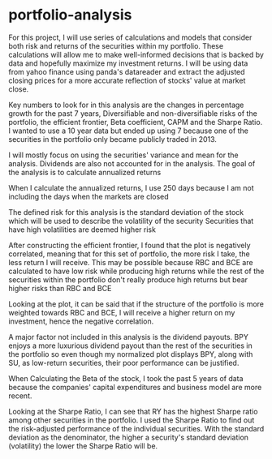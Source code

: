 # portfolio-analysis

For this project, I will use series of calculations and models that
consider both risk and returns of the securities within my portfolio. These calculations will allow me to make well-informed decisions
that is backed by data and hopefully maximize my investment returns. I will be using data from yahoo finance using panda's datareader and 
extract the adjusted closing prices for a more accurate reflection of stocks' value at market close.

Key numbers to look for in this analysis are the changes in percentage growth for the past 7 years, Diversifiable and non-diversifiable 
risks of the portfolio, the efficient frontier, Beta coefficient, CAPM and the Sharpe Ratio. I wanted to use a 10 year data but ended up using 7
because one of the securities in the portfolio only became publicly traded in 2013. 

I will mostly focus on using the securities' variance and mean for the analysis. Dividends are also not accounted for in the analysis. 
The goal of the analysis is to calculate annualized returns 

When I calculate the annualized returns, I use 250 days because I am not including the days when the markets are closed

The defined risk for this analysis is the standard deviation of the stock which will be used to describe the volatility of the security
Securities that have high volatilities are deemed higher risk


After constructing the efficient frontier, I found that the plot is negatively correlated, meaning that for this set of portfolio, the more risk I 
take, the less return I will receive. This may be possible because RBC and BCE are calculated to have low risk while producing high returns while 
the rest of the securities within the portfolio don't really produce high returns but bear higher risks than RBC and BCE

Looking at the plot, it can be said that if the structure of the portfolio is more weighted towards RBC and BCE, I will receive a higher return
on my investment, hence the negative correlation.

A major factor not included in this analysis is the dividend payouts. BPY enjoys a more luxurious dividend payout than the rest of the securities 
in the portfolio so even though my normalized plot displays BPY, along with SU, as low-return securities, their poor performance can be justified. 

When Calculating the Beta of the stock, I took the past 5 years of data because the companies' capital expenditures and business model are more recent.

Looking at the Sharpe Ratio, I can see that RY has the highest Sharpe ratio among other securities in the portfolio. I used the Sharpe Ratio 
to find out the risk-adjusted performance of the individual securities. With the standard deviation as the denominator, the higher 
a security's standard deviation (volatility) the lower the Sharpe Ratio will be.